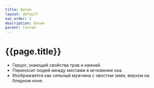 ```yaml
---
title: Батин
layout: default
nav_order: 2
description: Батин
parent: Гоэтия
---
```


# {{page.title}}

- Герцог, знающий свойства трав и камней.
- Переносит людей между местами в мгновение ока.
- Изображается как сильный мужчина с хвостом змеи, верхом на бледном коне.
